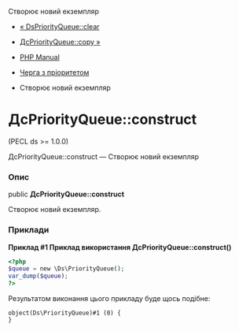 Створює новий екземпляр

-   [« DsPriorityQueue::clear](ds-priorityqueue.clear.html)
    
-   [ДсPriorityQueue::copy »](ds-priorityqueue.copy.html)
    
-   [PHP Manual](index.html)
    
-   [Черга з пріоритетом](class.ds-priorityqueue.html)
    
-   Створює новий екземпляр
    

# ДсPriorityQueue::construct

(PECL ds >= 1.0.0)

ДсPriorityQueue::construct — Створює новий екземпляр

### Опис

public **ДсPriorityQueue::construct**

Створює новий екземпляр.

### Приклади

**Приклад #1 Приклад використання **ДсPriorityQueue::construct()****

```php
<?php
$queue = new \Ds\PriorityQueue();
var_dump($queue);
?>
```

Результатом виконання цього прикладу буде щось подібне:

```
object(Ds\PriorityQueue)#1 (0) {
}
```